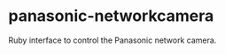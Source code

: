 panasonic-networkcamera
=======================

Ruby interface to control the Panasonic network camera.
